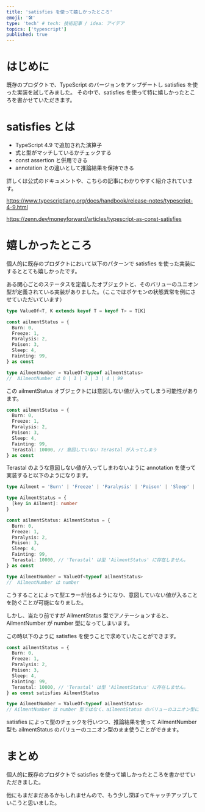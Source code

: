 ```yaml
---
title: 'satisfies を使って嬉しかったところ'
emoji: '🛠️'
type: 'tech' # tech: 技術記事 / idea: アイデア
topics: ['typescript']
published: true
---
```


# はじめに

既存のプロダクトで、TypeScript のバージョンをアップデートし satisfies を使った実装を試してみました。
その中で、satisfies を使って特に嬉しかったところを書かせていただきます。

# satisfies とは

- TypeScript 4.9 で追加された演算子
- 式と型がマッチしているかチェックする
- const assertion と併用できる
- annotation との違いとして推論結果を保持できる

詳しくは公式のドキュメントや、こちらの記事にわかりやすく紹介されています。

https://www.typescriptlang.org/docs/handbook/release-notes/typescript-4-9.html

https://zenn.dev/moneyforward/articles/typescript-as-const-satisfies

# 嬉しかったところ

個人的に既存のプロダクトにおいて以下のパターンで satisfies を使った実装にするととても嬉しかったです。

ある関心ごとのステータスを定義したオブジェクトと、そのバリューのユニオン型が定義されている実装がありました。（ここではポケモンの状態異常を例にさせていただいています）

```ts
type ValueOf<T, K extends keyof T = keyof T> = T[K]

const ailmentStatus = {
  Burn: 0,
  Freeze: 1,
  Paralysis: 2,
  Poison: 3,
  Sleep: 4,
  Fainting: 99,
} as const

type AilmentNumber = ValueOf<typeof ailmentStatus>
//  AilmentNumber は 0 | 1 | 2 | 3 | 4 | 99
```

この ailmentStatus オブジェクトには意図しない値が入ってしまう可能性があります。

```ts
const ailmentStatus = {
  Burn: 0,
  Freeze: 1,
  Paralysis: 2,
  Poison: 3,
  Sleep: 4,
  Fainting: 99,
  Terastal: 10000, // 意図していない Terastal が入ってしまう
} as const
```

Terastal のような意図しない値が入ってしまわないように annotation を使って実装すると以下のようになります。

```ts
type Ailment = 'Burn' | 'Freeze' | 'Paralysis' | 'Poison' | 'Sleep' | 'Fainting'

type AilmentStatus = {
  [key in Ailment]: number
}

const ailmentStatus: AilmentStatus = {
  Burn: 0,
  Freeze: 1,
  Paralysis: 2,
  Poison: 3,
  Sleep: 4,
  Fainting: 99,
  Terastal: 10000, // 'Terastal' は型 'AilmentStatus' に存在しません。
} as const

type AilmentNumber = ValueOf<typeof ailmentStatus>
//  AilmentNumber は number
```

こうすることによって型エラーが出るようになり、意図していない値が入ることを防ぐことが可能になりました。

しかし、当たり前ですが AilmentStatus 型でアノテーションすると、AilmentNumber が number 型になってしまいます。

この時以下のように satisfies を使うことで求めていたことができます。

```ts
const ailmentStatus = {
  Burn: 0,
  Freeze: 1,
  Paralysis: 2,
  Poison: 3,
  Sleep: 4,
  Fainting: 99,
  Terastal: 10000, // 'Terastal' は型 'AilmentStatus' に存在しません。
} as const satisfies AilmentStatus

type AilmentNumber = ValueOf<typeof ailmentStatus>
// AilmentNumber は number 型ではなく、ailmentStatus のバリューのユニオン型になる
```

satisfies によって型のチェックを行いつつ、推論結果を使って AilmentNumber 型も ailmentStatus のバリューのユニオン型のまま使うことができます。

# まとめ

個人的に既存のプロダクトで satisfies を使って嬉しかったところを書かせていただきました。

他にもまだまだあるかもしれませんので、もう少し深ぼってキャッチアップしていこうと思いました。


